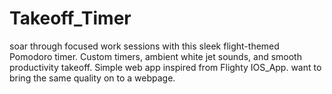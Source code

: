 # Takeoff_Timer
soar through focused work sessions with this sleek flight-themed Pomodoro timer. 
Custom timers, ambient white jet sounds, and smooth productivity takeoff.
Simple web app inspired from Flighty IOS_App. want to bring the same quality on to a webpage.
